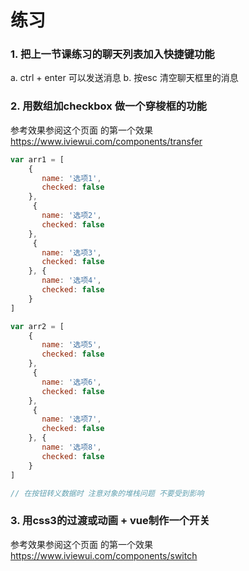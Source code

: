 #  练习

### 1. 把上一节课练习的聊天列表加入快捷键功能

 a. ctrl + enter 可以发送消息
 b. 按esc 清空聊天框里的消息

### 2. 用数组加checkbox 做一个穿梭框的功能
 
 参考效果参阅这个页面 的第一个效果
 https://www.iviewui.com/components/transfer

 ```js
 var arr1 = [
     {
        name: '选项1',
        checked: false
     },
      {
        name: '选项2',
        checked: false
     },
      {
        name: '选项3',
        checked: false
     }, {
        name: '选项4',
        checked: false
     }
 ]

 var arr2 = [
     {
        name: '选项5',
        checked: false
     },
      {
        name: '选项6',
        checked: false
     },
      {
        name: '选项7',
        checked: false
     }, {
        name: '选项8',
        checked: false
     }
 ]

 // 在按钮转义数据时 注意对象的堆栈问题 不要受到影响
 ```


### 3. 用css3的过渡或动画 + vue制作一个开关
 
 参考效果参阅这个页面 的第一个效果
https://www.iviewui.com/components/switch
 
